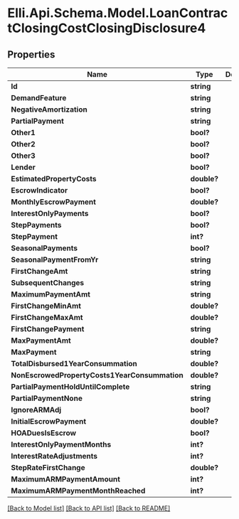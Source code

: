 # Elli.Api.Schema.Model.LoanContractClosingCostClosingDisclosure4
## Properties

Name | Type | Description | Notes
------------ | ------------- | ------------- | -------------
**Id** | **string** |  | [optional] 
**DemandFeature** | **string** |  | [optional] 
**NegativeAmortization** | **string** |  | [optional] 
**PartialPayment** | **string** |  | [optional] 
**Other1** | **bool?** |  | [optional] 
**Other2** | **bool?** |  | [optional] 
**Other3** | **bool?** |  | [optional] 
**Lender** | **bool?** |  | [optional] 
**EstimatedPropertyCosts** | **double?** |  | [optional] 
**EscrowIndicator** | **bool?** |  | [optional] 
**MonthlyEscrowPayment** | **double?** |  | [optional] 
**InterestOnlyPayments** | **bool?** |  | [optional] 
**StepPayments** | **bool?** |  | [optional] 
**StepPayment** | **int?** |  | [optional] 
**SeasonalPayments** | **bool?** |  | [optional] 
**SeasonalPaymentFromYr** | **string** |  | [optional] 
**FirstChangeAmt** | **string** |  | [optional] 
**SubsequentChanges** | **string** |  | [optional] 
**MaximumPaymentAmt** | **string** |  | [optional] 
**FirstChangeMinAmt** | **double?** |  | [optional] 
**FirstChangeMaxAmt** | **double?** |  | [optional] 
**FirstChangePayment** | **string** |  | [optional] 
**MaxPaymentAmt** | **double?** |  | [optional] 
**MaxPayment** | **string** |  | [optional] 
**TotalDisbursed1YearConsummation** | **double?** |  | [optional] 
**NonEscrowedPropertyCosts1YearConsummation** | **double?** |  | [optional] 
**PartialPaymentHoldUntilComplete** | **string** |  | [optional] 
**PartialPaymentNone** | **string** |  | [optional] 
**IgnoreARMAdj** | **bool?** |  | [optional] 
**InitialEscrowPayment** | **double?** |  | [optional] 
**HOADuesIsEscrow** | **bool?** |  | [optional] 
**InterestOnlyPaymentMonths** | **int?** |  | [optional] 
**InterestRateAdjustments** | **int?** |  | [optional] 
**StepRateFirstChange** | **double?** |  | [optional] 
**MaximumARMPaymentAmount** | **int?** |  | [optional] 
**MaximumARMPaymentMonthReached** | **int?** |  | [optional] 

[[Back to Model list]](../README.md#documentation-for-models) [[Back to API list]](../README.md#documentation-for-api-endpoints) [[Back to README]](../README.md)

